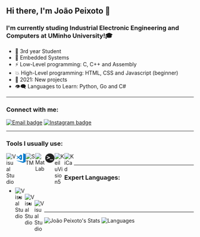 ## Hi there, I'm João Peixoto 👋
### I'm currently studing Industrial Electronic Engineering and Computers at UMinho University!🎓

- 🔭 3rd year Student
- 🌱 Embedded Systems
- ⚡ Low-Level programming: C, C++ and Assembly
- 💥 High-Level programming: HTML, CSS and Javascript (beginner)
- 🥅 2021: New projects
- 👁️‍🗨️ Languages to Learn: Python, Go and C#

---

### Connect with me:

[![Email badge](https://img.shields.io/badge/-Email-c71610?style=for-the-badge&logo=Gmail&logoColor=white)](mailto:joaopeixotooficial@gmail.com)
[![Instagram badge](https://img.shields.io/badge/-@joaopeixoto_01-critical?style=for-the-badge&logo=Instagram&logoColor=white)](https://www.instagram.com/joaopeixoto_01/)

---

### Tools I usually use:

<img align="left" alt="Visual Studio" width="26px" src="https://upload.wikimedia.org/wikipedia/commons/5/59/Visual_Studio_Icon_2019.svg" />
<img align="left" alt="Visual Studio Code" width="26px" src="https://raw.githubusercontent.com/github/explore/80688e429a7d4ef2fca1e82350fe8e3517d3494d/topics/visual-studio-code/visual-studio-code.png" />
<img align="left" alt="STM" width="26px" src="https://www.cynetis-embedded.com/assets/svg/st-stm32-logo.svg" />
<img align="left" alt="MatLab" width="26px" src="https://upload.wikimedia.org/wikipedia/commons/2/21/Matlab_Logo.png" />
<img align="left" alt="Terminal" width="26px" src="https://raw.githubusercontent.com/github/explore/80688e429a7d4ef2fca1e82350fe8e3517d3494d/topics/terminal/terminal.png" />
<img align="left" alt="Keil uVision5" width="26px" down="3px" src="https://upload.wikimedia.org/wikipedia/en/8/8d/Keil_logo.svg" />
<img align="left" alt="KiCad" width="26px" src="https://upload.wikimedia.org/wikipedia/commons/5/59/KiCad-Logo.svg" />

</br>

---

### Expert Languages:
- <img align="left" alt="Visual Studio" width="26px" src="https://seeklogo.com/images/C/c-programming-language-logo-9B32D017B1-seeklogo.com.png" />
- <img align="left" alt="Visual Studio" width="26px" src="https://seeklogo.com/images/C/c-logo-1B1817C041-seeklogo.com.png" />
- <img align="left" alt="Visual Studio" width="26px" src="https://i.pinimg.com/originals/25/a8/5d/25a85d9e5057430d82273a3c75e73014.png" />

---
![João Peixoto's Stats](https://github-readme-stats.vercel.app/api?username=joaopeixoto13&&show_icons=true&title_color=ffffff&icon_color=bb2acf&text_color=daf7dc&bg_color=151515)
![Languages](https://github-readme-stats.vercel.app/api/top-langs/?username=joaopeixoto13&show_icons=true&theme=radical)

